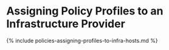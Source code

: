 # Assigning Policy Profiles to an Infrastructure Provider

{% include policies-assigning-profiles-to-infra-hosts.md %}
